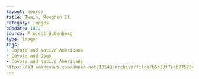 ```yaml
---
layout: source
title: Twain, Roughin It
category: Images
pubdate: 1872
source: Project Gutenberg
type: image
tags:
- Coyote and Native Americans
- Coyote and Dogs
- Coyote and Native Americans 
https://s3.amazonaws.com/omeka-net/12543/archive/files/b5e30f7cab27575495821c37d7bc82b0.jpg?AWSAccessKeyId=AKIAI3ATG3OSQLO5HGKA&Expires=1439524482&Signature=huSqUEf5O2v0w5y1UbQ8kkyMh%2Bs%3D
---
```

